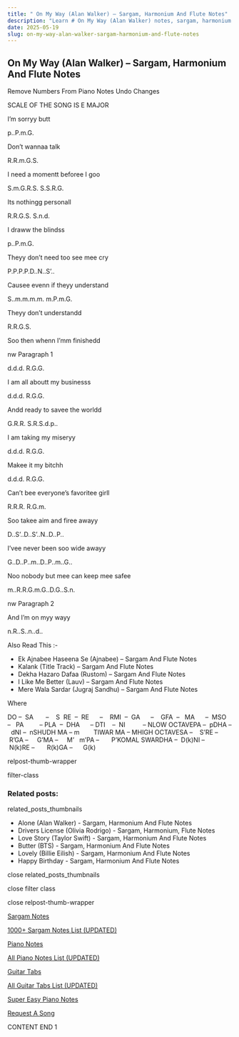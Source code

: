 ```yaml
---
title: " On My Way (Alan Walker) – Sargam, Harmonium And Flute Notes"
description: "Learn # On My Way (Alan Walker) notes, sargam, harmonium notations and flute notes. Easy step-by-step tutorial for beginners."
date: 2025-05-19
slug: on-my-way-alan-walker-sargam-harmonium-and-flute-notes
---
```


## On My Way (Alan Walker) – Sargam, Harmonium And Flute Notes

Remove Numbers From Piano Notes
Undo Changes

SCALE OF THE SONG IS E MAJOR

I’m sorryy butt

p..P.m.G.

Don’t wannaa talk

R.R.m.G.S.

I need a momentt beforee I goo

S.m.G.R.S. S.S.R.G.

Its nothingg personall

R.R.G.S. S.n.d.

I draww the blindss

p..P.m.G.

Theyy don’t need too see mee cry

P.P.P.P.D..N..S’..

Causee evenn if theyy understand

S..m.m.m.m. m.P.m.G.

Theyy don’t understandd

R.R.G.S.

Soo then whenn I’mm finishedd

nw Paragraph 1

d.d.d. R.G.G.

I am all aboutt my businesss

d.d.d. R.G.G.

Andd ready to savee the worldd

G.R.R. S.R.S.d.p..

I am taking my miseryy

d.d.d. R.G.G.

Makee it my bitchh

d.d.d. R.G.G.

Can’t bee everyone’s favoritee girll

R.R.R. R.G.m.

Soo takee aim and firee awayy

D..S’..D..S’..N..D..P..

I’vee never been soo wide awayy

G..D..P..m..D..P..m..G..

Noo nobody but mee can keep mee safee

m..R.R.G.m.G..D.G..S.n.

nw Paragraph 2

And I’m on myy wayy

n.R..S..n..d..

Also Read This :-

- Ek Ajnabee Haseena Se (Ajnabee) – Sargam And Flute Notes
- Kalank (Title Track) – Sargam And Flute Notes
- Dekha Hazaro Dafaa (Rustom) – Sargam And Flute Notes
- I Like Me Better (Lauv) – Sargam And Flute Notes
- Mere Wala Sardar (Jugraj Sandhu) – Sargam And Flute Notes

Where

DO –  SA       –    S  RE  –  RE      –    RMI  –  GA      –    GFA  –   MA      –  MSO  –   PA         – PLA  –  DHA      – DTI    –  NI          – NLOW OCTAVEPA –  pDHA –  dNI –  nSHUDH MA – m        TIWAR MA – MHIGH OCTAVESA –    S’RE –     R’GA –     G’MA –     M’   m’PA –       P’KOMAL SWARDHA –  D(k)NI –       N(k)RE –       R(k)GA –      G(k)

relpost-thumb-wrapper

filter-class

### Related posts:

related_posts_thumbnails

- Alone (Alan Walker) - Sargam, Harmonium And Flute Notes
- Drivers License (Olivia Rodrigo) - Sargam, Harmonium, Flute Notes
- Love Story (Taylor Swift) - Sargam, Harmonium And Flute Notes
- Butter (BTS) - Sargam, Harmonium And Flute Notes
- Lovely (Billie Eilish) - Sargam, Harmonium And Flute Notes
- Happy Birthday - Sargam, Harmonium And Flute Notes

close related_posts_thumbnails

close filter class

close relpost-thumb-wrapper

[Sargam Notes](/sargam-notes.html)

[1000+ Sargam Notes List (UPDATED)](/all-songs-list-sargam-notes.html)

[Piano Notes](/piano-notes.html)

[All Piano Notes List (UPDATED)](/all-songs-list-piano-notes.html)

[Guitar Tabs](/guitar-tabs.html)

[All Guitar Tabs List (UPDATED)](/all-songs-list-guitar-tabs.html)

[Super Easy Piano Notes](https://studywall.in/)

[Request A Song](/request-a-song.html)

CONTENT END 1
